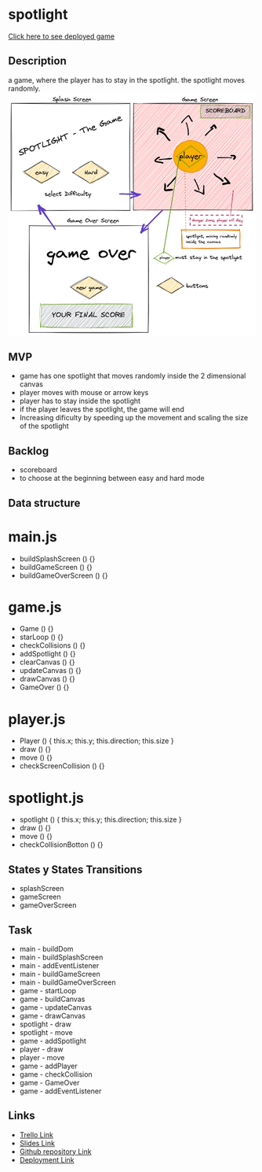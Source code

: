 


# spotlight

[Click here to see deployed game](https://ignazka.github.io/spotlight/)

## Description
a game, where the player has to stay in the spotlight.
the spotlight moves randomly.
![Image](./wireframe-spotlightGame.png)

## MVP
- game has one spotlight that moves randomly inside the 2 dimensional canvas
- player moves with mouse or arrow keys
- player has to stay inside the spotlight
- if the player leaves the spotlight, the game will end
- Increasing dificulty by speeding up the movement and scaling the size of the spotlight 

## Backlog
- scoreboard
- to choose at the beginning between easy and hard mode


## Data structure
# main.js

- buildSplashScreen () {}
- buildGameScreen () {}
- buildGameOverScreen () {}

# game.js

- Game () {}
- starLoop () {}
- checkCollisions () {}
- addSpotlight () {}
- clearCanvas () {}
- updateCanvas () {}
- drawCanvas () {}
- GameOver () {}

# player.js 

- Player () {
    this.x;
    this.y;
    this.direction;
    this.size
}
- draw () {}
- move () {}
- checkScreenCollision () {}

# spotlight.js 

- spotlight () {
    this.x;
    this.y;
    this.direction;
    this.size
}
- draw () {}
- move () {}
- checkCollisionBotton () {}



## States y States Transitions
- splashScreen
- gameScreen
- gameOverScreen


## Task
- main - buildDom
- main - buildSplashScreen
- main - addEventListener
- main - buildGameScreen
- main - buildGameOverScreen
- game - startLoop
- game - buildCanvas
- game - updateCanvas
- game - drawCanvas
- spotlight - draw
- spotlight - move
- game - addSpotlight
- player - draw
- player - move
- game - addPlayer
- game - checkCollision
- game - GameOver
- game - addEventListener



## Links

- [Trello Link](https://trello.com/b/Ek2regla/spotlight-the-game)
- [Slides Link](https://slides.com/ignazka/spotlight-the-game)
- [Github repository Link](https://github.com/ignazka/spotlight)
- [Deployment Link](https://ignazka.github.io/spotlight/)
